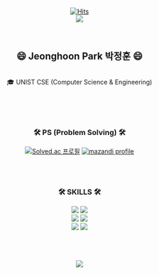 <!--
**hoonably/hoonably** is a ✨ _special_ ✨ repository because its `README.md` (this file) appears on your GitHub profile.

Here are some ideas to get you started:

- 🔭 I’m currently working on ...
- 🌱 I’m currently learning ...
- 👯 I’m looking to collaborate on ...
- 🤔 I’m looking for help with ...
- 💬 Ask me about ...
- 📫 How to reach me: ...
- 😄 Pronouns: ...
- ⚡ Fun fact: ...
-->

<br>

<div align="center">

[![Hits](https://hits.seeyoufarm.com/api/count/incr/badge.svg?url=https%3A%2F%2Fgithub.com%2Fhoonably&count_bg=%2379C83D&title_bg=%23555555&icon=&icon_color=%23E7E7E7&title=hits&edge_flat=false)](https://github.com/hoonably)
</br>
<a href="https://hoonably.github.io/"><img src="https://img.shields.io/badge/-GitBlog-181717?style=flat-square&logo=GitHub&logoColor=white&"/></a>

<br>


## 😄 Jeonghoon Park 박정훈 😄
<br>
 🎓  UNIST CSE (Computer Science & Engineering)
<!--
  🔎 삼성 청년 SW 아카데미 (SSAFY) 6기
  🗣 Kakao Corp
-->
 

  <br><br><br>
 
<!--
[![Solved.ac 프로필](http://mazassumnida.wtf/api/mini/generate_badge?boj=hoonably)](https://solved.ac/hoonably)
[![solvedac badge](https://solvedac-readme-badge.vercel.app/api/v1/badge?user=hoonably)](https://github.com/2ykwang/solvedac-readme-badge)
[![solvedac badge](https://solvedac-readme-badge.vercel.app/api/v1/badge?user=hoonably&compact=1&theme=github-dark)](https://github.com/2ykwang/solvedac-readme-badge)
-->
### 🛠 PS (Problem Solving) 🛠
[![Solved.ac 프로필](http://mazassumnida.wtf/api/v2/generate_badge?boj=hoonably)](https://solved.ac/hoonably)
[![mazandi profile](http://mazandi.herokuapp.com/api?handle=hoonably&theme=dark)](https://solved.ac/hoonably)

<br><br>
  
### 🛠 SKILLS 🛠

<!-- https://simpleicons.org/?q=C%2B%2B 이 사이트에서 검색
https://img.shields.io/badge/ 글자 - 색코드 ?style=flat-square&logo= 로고이름 &logoColor=white
-->

<img src="https://img.shields.io/badge/C-A8B9CC?style=flat-square&logo=c&logoColor=white"> 
<img src="https://img.shields.io/badge/C++-00599C?style=flat-square&logo=cplusplus&logoColor=white"/> 
<br>
<img src="https://img.shields.io/badge/Python-ECD53F?style=flat-square&logo=Python&logoColor=white"/>
<img src="https://img.shields.io/badge/Java-FF7800?style=flat-square&logo=Java&logoColor=white"/>
<br>
<img src="https://img.shields.io/badge/MySQL-4479A1?style=flat-square&logo=MySQL&logoColor=white"/> 
<img src="https://img.shields.io/badge/MariaDB-003545?style=flat-square&logo=MariaDB&logoColor=white"/>
<br>

  
<!--
<img src="https://img.shields.io/badge/-Spring Boot-6DB33F?style=flat-square&logo=SpringBoot&logoColor=white"/>
<img src="https://img.shields.io/badge/-Gradle-02303A?style=flat-square&logo=Gradle"/>
<img src="https://img.shields.io/badge/-Flask-000000?style=flat-square&logo=Flask"/> 
<img src="https://img.shields.io/badge/TensorFlow-FF6F00?style=flat-square&logo=TensorFlow&logoColor=white"/>
<img src="https://img.shields.io/badge/PHP-777BB4?style=flat-square&logo=PHP&logoColor=white"/>
<img src="https://img.shields.io/badge/Laravel-FF2D20?style=flat-square&logo=Laravel&logoColor=white"/>
<img src="https://img.shields.io/badge/Firebase-FFCA28?style=flat-square&logo=Firebase&logoColor=white"/>
<img src="https://img.shields.io/badge/Amazon AWS-232F3E?style=flat-square&logo=Amazon AWS&logoColor=white"/> 
<img src="https://img.shields.io/badge/Ubuntu-E95420?style=flat-square&logo=Ubuntu&logoColor=white"/> 
<img src="https://img.shields.io/badge/Docker-2496ED?style=flat-square&logo=Docker&logoColor=white"/> 
<img src="https://img.shields.io/badge/NGINX-009639?style=flat-square&logo=NGINX&logoColor=white"/>
-->

<br><br><br>
<img src="https://github-readme-stats.vercel.app/api/top-langs/?username=hoonably&layout=compact&hide=javascript,css,scss&theme=dracula&langs_count=8"/>
